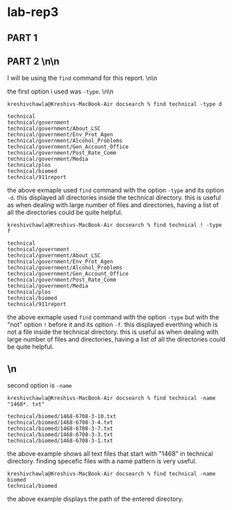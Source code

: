 # lab-rep3

## PART 1

## PART 2 \n\n
I will be using the `find` command for this report. \n\n

the first option i used was `-type`. \n\n

~~~
kreshivchawla@Kreshivs-MacBook-Air docsearch % find technical -type d

technical
technical/government
technical/government/About_LSC
technical/government/Env_Prot_Agen
technical/government/Alcohol_Problems
technical/government/Gen_Account_Office
technical/government/Post_Rate_Comm
technical/government/Media
technical/plos
technical/biomed
technical/911report
~~~
the above exmaple used `find` command with the option `-type` and its option `-d`. this displayed all directories inside the technical directory.
this is useful as when dealing with large number of files and directories, having a list of all the directories could be quite helpful.

~~~
kreshivchawla@Kreshivs-MacBook-Air docsearch % find technical ! -type f

technical
technical/government
technical/government/About_LSC
technical/government/Env_Prot_Agen
technical/government/Alcohol_Problems
technical/government/Gen_Account_Office
technical/government/Post_Rate_Comm
technical/government/Media
technical/plos
technical/biomed
technical/911report
~~~
the above exmaple used `find` command with the option `-type` but with the "not" option `!` before it and its option `-f`. this displayed everthing which is not a file inside the technical directory.
this is useful as when dealing with large number of files and directories, having a list of all the directories could be quite helpful.

## \n

second option is `-name`

~~~
kreshivchawla@Kreshivs-MacBook-Air docsearch % find technical -name "1468*. txt"

technical/biomed/1468-6708-3-10.txt
technical/biomed/1468-6708-3-4.txt
technical/biomed/1468-6708-3-7.txt
technical/biomed/1468-6708-3-3.txt
technical/biomed/1468-6708-3-1.txt
~~~
the above example shows all text files that start with "1468" in technical directory. finding specefic files with a name pattern is very useful.

~~~
kreshivchawla@Kreshivs-MacBook-Air docsearch % find technical -name biomed
technical/biomed
~~~
the above example displays the path of the entered directory.



